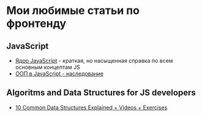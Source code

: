 # Мои любимые статьи по фронтенду

## JavaScript 
- [Ядро JavaScript](http://dmitrysoshnikov.com/ecmascript/javascript-the-core-2nd-edition-rus/) - краткая, но насыщенная справка по всем основным концептам JS
- [ООП в JavaScript - наследование](http://javascript.ru/tutorial/object/inheritance)

## Algoritms and Data Structures for JS developers
- [10 Common Data Structures Explained + Videos + Exercises](https://medium.freecodecamp.org/10-common-data-structures-explained-with-videos-exercises-aaff6c06fb2b)
